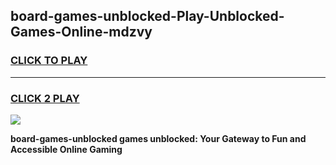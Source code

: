 
## board-games-unblocked-Play-Unblocked-Games-Online-mdzvy
<h3>
<a href="https://premium76.site?title=board-games-unblocked&ref=25A">CLICK TO PLAY</a></h3>
<hr>

<h3>
<a href="https://premium76.site?title=board-games-unblocked&ref=25A">CLICK 2 PLAY</a>
  
</h3>

<a href="https://premium76.site?title=board-games-unblocked&ref=25A"><img src="https://clearcache.store/games.png"></a>


**board-games-unblocked games unblocked: Your Gateway to Fun and Accessible Online Gaming**
